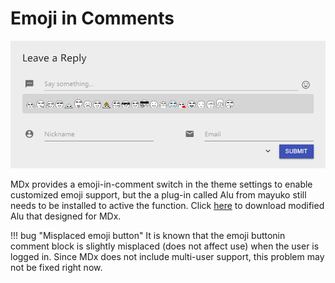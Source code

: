 # Emoji in Comments

![Emoji in comment panel](../img/emoji.jpg)

MDx provides a emoji-in-comment switch in the theme settings to enable customized emoji support, but the a plug-in called Alu from mayuko still needs to be installed to active the function. Click [here](https://doc.flyhigher.top/mdx/resources/alu.zip) to download modified Alu that designed for MDx.

!!! bug "Misplaced emoji button"
    It is known that the emoji buttonin comment block is slightly misplaced (does not affect use) when the user is logged in. Since MDx does not include multi-user support, this problem may not be fixed right now.
    